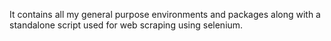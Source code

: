 It contains all my general purpose environments and packages along with a standalone script used for web scraping using selenium.
